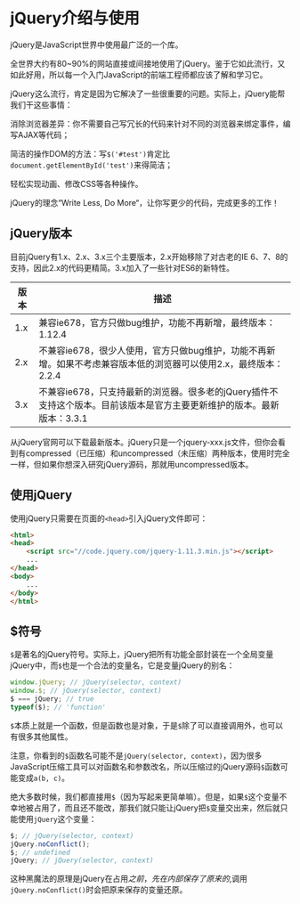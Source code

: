 # jQuery介绍与使用

jQuery是JavaScript世界中使用最广泛的一个库。

全世界大约有80~90%的网站直接或间接地使用了jQuery。鉴于它如此流行，又如此好用，所以每一个入门JavaScript的前端工程师都应该了解和学习它。

jQuery这么流行，肯定是因为它解决了一些很重要的问题。实际上，jQuery能帮我们干这些事情：

消除浏览器差异：你不需要自己写冗长的代码来针对不同的浏览器来绑定事件，编写AJAX等代码；

简洁的操作DOM的方法：写`$('#test')`肯定比`document.getElementById('test')`来得简洁；

轻松实现动画、修改CSS等各种操作。

jQuery的理念“Write Less, Do More“，让你写更少的代码，完成更多的工作！

## jQuery版本

目前jQuery有1.x、2.x、3.x三个主要版本，2.x开始移除了对古老的IE 6、7、8的支持，因此2.x的代码更精简。3.x加入了一些针对ES6的新特性。

|版本|描述|
|-|-|
|1.x|兼容ie678，官方只做bug维护，功能不再新增，最终版本：1.12.4|
|2.x|不兼容ie678，很少人使用，官方只做bug维护，功能不再新增。如果不考虑兼容版本低的浏览器可以使用2.x，最终版本：2.2.4|
|3.x|不兼容ie678，只支持最新的浏览器。很多老的jQuery插件不支持这个版本。目前该版本是官方主要更新维护的版本。最新版本：3.3.1|


从jQuery官网可以下载最新版本。jQuery只是一个jquery-xxx.js文件，但你会看到有compressed（已压缩）和uncompressed（未压缩）两种版本，使用时完全一样，但如果你想深入研究jQuery源码，那就用uncompressed版本。

## 使用jQuery

使用jQuery只需要在页面的`<head>`引入jQuery文件即可：

```html
<html>
<head>
    <script src="//code.jquery.com/jquery-1.11.3.min.js"></script>
    ...
</head>
<body>
    ...
</body>
</html>
```

## $符号

`$`是著名的jQuery符号。实际上，jQuery把所有功能全部封装在一个全局变量jQuery中，而`$`也是一个合法的变量名，它是变量jQuery的别名：

```js
window.jQuery; // jQuery(selector, context)
window.$; // jQuery(selector, context)
$ === jQuery; // true
typeof($); // 'function'
```

`$`本质上就是一个函数，但是函数也是对象，于是`$`除了可以直接调用外，也可以有很多其他属性。

注意，你看到的`$`函数名可能不是`jQuery(selector, context)`，因为很多JavaScript压缩工具可以对函数名和参数改名，所以压缩过的jQuery源码`$`函数可能变成`a(b, c)`。

绝大多数时候，我们都直接用`$`（因为写起来更简单嘛）。但是，如果`$`这个变量不幸地被占用了，而且还不能改，那我们就只能让jQuery把`$`变量交出来，然后就只能使用`jQuery`这个变量：

```js
$; // jQuery(selector, context)
jQuery.noConflict();
$; // undefined
jQuery; // jQuery(selector, context)
```

这种黑魔法的原理是jQuery在占用$之前，先在内部保存了原来的$,调用`jQuery.noConflict()`时会把原来保存的变量还原。